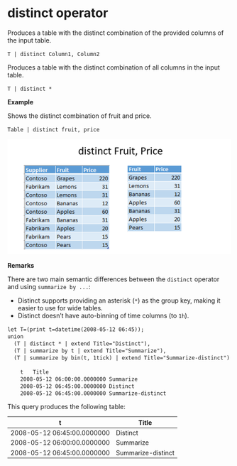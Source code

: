 # distinct operator

Produces a table with the distinct combination of the provided columns of the input table. 

    T | distinct Column1, Column2

Produces a table with the distinct combination of all columns in the input table.

    T | distinct *

**Example**

Shows the distinct combination of fruit and price.

```
Table | distinct fruit, price
```

![](./Images/aggregations/distinct.PNG)

**Remarks**

There are two main semantic differences between the `distinct` operator and
using `summarize by ...`:
* Distinct supports providing an asterisk (`*`) as the group key, making it easier to use for wide tables.
* Distinct doesn’t have auto-binning of time columns (to `1h`).

<!-- csl -->
```
let T=(print t=datetime(2008-05-12 06:45));
union
  (T | distinct * | extend Title="Distinct"),
  (T | summarize by t | extend Title="Summarize"),
  (T | summarize by bin(t, 1tick) | extend Title="Summarize-distinct")
		
	t	Title
	2008-05-12 06:00:00.0000000	Summarize
	2008-05-12 06:45:00.0000000	Distinct
	2008-05-12 06:45:00.0000000	Summarize-distinct
```

This query produces the following table:

t                            | Title
-----------------------------|--------------------
2008-05-12 06:45:00.0000000  | Distinct
2008-05-12 06:00:00.0000000  | Summarize
2008-05-12 06:45:00.0000000  | Summarize-distinct